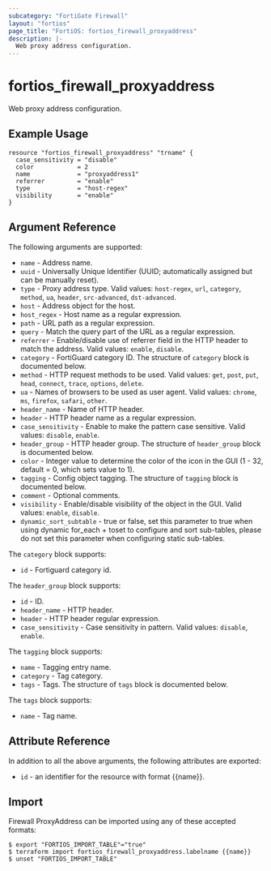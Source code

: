 ```yaml
---
subcategory: "FortiGate Firewall"
layout: "fortios"
page_title: "FortiOS: fortios_firewall_proxyaddress"
description: |-
  Web proxy address configuration.
---
```


# fortios_firewall_proxyaddress
Web proxy address configuration.

## Example Usage

```hcl
resource "fortios_firewall_proxyaddress" "trname" {
  case_sensitivity = "disable"
  color            = 2
  name             = "proxyaddress1"
  referrer         = "enable"
  type             = "host-regex"
  visibility       = "enable"
}
```

## Argument Reference

The following arguments are supported:

* `name` - Address name.
* `uuid` - Universally Unique Identifier (UUID; automatically assigned but can be manually reset).
* `type` - Proxy address type. Valid values: `host-regex`, `url`, `category`, `method`, `ua`, `header`, `src-advanced`, `dst-advanced`.
* `host` - Address object for the host.
* `host_regex` - Host name as a regular expression.
* `path` - URL path as a regular expression.
* `query` - Match the query part of the URL as a regular expression.
* `referrer` - Enable/disable use of referrer field in the HTTP header to match the address. Valid values: `enable`, `disable`.
* `category` - FortiGuard category ID. The structure of `category` block is documented below.
* `method` - HTTP request methods to be used. Valid values: `get`, `post`, `put`, `head`, `connect`, `trace`, `options`, `delete`.
* `ua` - Names of browsers to be used as user agent. Valid values: `chrome`, `ms`, `firefox`, `safari`, `other`.
* `header_name` - Name of HTTP header.
* `header` - HTTP header name as a regular expression.
* `case_sensitivity` - Enable to make the pattern case sensitive. Valid values: `disable`, `enable`.
* `header_group` - HTTP header group. The structure of `header_group` block is documented below.
* `color` - Integer value to determine the color of the icon in the GUI (1 - 32, default = 0, which sets value to 1).
* `tagging` - Config object tagging. The structure of `tagging` block is documented below.
* `comment` - Optional comments.
* `visibility` - Enable/disable visibility of the object in the GUI. Valid values: `enable`, `disable`.
* `dynamic_sort_subtable` - true or false, set this parameter to true when using dynamic for_each + toset to configure and sort sub-tables, please do not set this parameter when configuring static sub-tables.

The `category` block supports:

* `id` - Fortiguard category id.

The `header_group` block supports:

* `id` - ID.
* `header_name` - HTTP header.
* `header` - HTTP header regular expression.
* `case_sensitivity` - Case sensitivity in pattern. Valid values: `disable`, `enable`.

The `tagging` block supports:

* `name` - Tagging entry name.
* `category` - Tag category.
* `tags` - Tags. The structure of `tags` block is documented below.

The `tags` block supports:

* `name` - Tag name.


## Attribute Reference

In addition to all the above arguments, the following attributes are exported:
* `id` - an identifier for the resource with format {{name}}.

## Import

Firewall ProxyAddress can be imported using any of these accepted formats:
```
$ export "FORTIOS_IMPORT_TABLE"="true"
$ terraform import fortios_firewall_proxyaddress.labelname {{name}}
$ unset "FORTIOS_IMPORT_TABLE"
```
